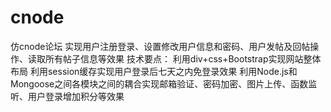 # cnode
仿cnode论坛
实现用户注册登录、设置修改用户信息和密码、用户发帖及回帖操作、读取所有帖子信息等效果
技术要点：
利用div+css+Bootstrap实现网站整体布局
利用session缓存实现用户登录后七天之内免登录效果
利用Node.js和Mongoose之间各模块之间的耦合实现邮箱验证、密码加密、图片上传、函数监听、用户登录增加积分等效果
